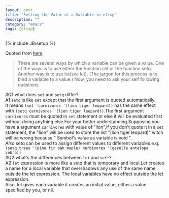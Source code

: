 ```yaml
---
layout: post
title: "Setting the Value of a Variable in elisp"
description: ""
category: "emacs"
tags: [elisp]
---
```

{% include JB/setup %}

Quoted from [here](https://www.gnu.org/software/emacs/manual/html_node/eintr/set-_0026-setq.html)  
>  There are several ways by which a variable can be given a value. One of the ways is to use either the function set or the function setq. Another way is to use let(see let). (The jargon for this process is to bind a variable to a value.)
Now, you need to ask your self following questions.  

#Q1:what does `set` and `setq` differ?  
A1:`setq` is like `set` except that the first argument is quoted automatically.  
It means `(set 'carnivores '(lion tiger leopard))` has the same effect with `(setq carnivores '(lion tiger leopard))`.The first argument `carnivores` must be quoted in `set` statement or else it will be evaluated first without doing anything else.For your better understanding.Supposing you have a argument `carnivores` with value of "lion",if you don't quote it in a `set` statement, the "lion" will be used to store the list "(lion tiger leopard)" witch will be wrong because " Symbol's value as variable is void ".  
*Also* setq can be used to assign different values to different variables.e.q.`(setq trees '(pine fir oak maple)
           herbivores '(gazelle antelope zebra))`  
#Q2:what's the differences between `let` and `set*`?  
A2:`let` expression is more like a setq that is temporary and local.Let creates a name for a local variable that overshadows any use of the same name outside the let expression. The local variables have no effect outside the let expression.  
Also, let gives each variable it creates an initial value, either a value specified by you, or nil.  